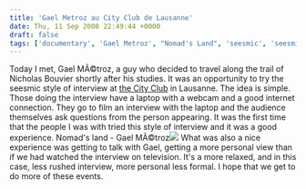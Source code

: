 ```yaml
---
title: 'Gael Metroz au City Club de Lausanne'
date: Thu, 11 Sep 2008 22:49:44 +0000
draft: false
tags: ['documentary', 'Gael Metroz', "Nomad's Land", 'seesmic', 'seesmic', 'social media']
---
```


Today I met, Gael MÃ©troz, a guy who decided to travel along the trail of Nicholas Bouvier shortly after his studies. It was an opportunity to try the seesmic style of interview at [the City Club](http://derriere-le-hublot.com/cityclub/) in Lausanne. The idea is simple. Those doing the interview have a laptop with a webcam and a good internet connection. They go to film an interview with the laptop and the audience themselves ask questions from the person appearing. It was the first time that the people I was with tried this style of interview and it was a good experience. Nomad's land - Gael MÃ©troz[![](http://seesmic.com/images/spacer.gif)](http://seesmic.com) What was also a nice experience was getting to talk with Gael, getting a more personal view than if we had watched the interview on television. It's a more relaxed, and in this case, less rushed interview, more personal less formal. I hope that we get to do more of these events.